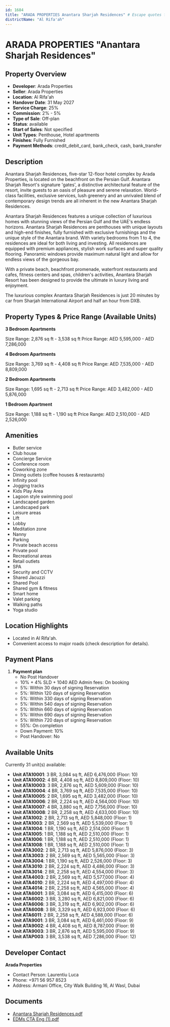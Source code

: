 ```yaml
---
id: 1684
title: "ARADA PROPERTIES Anantara Sharjah Residences" # Escape quotes for YAML string
districtName: "Al Rifa'ah"
---
```


# ARADA PROPERTIES "Anantara Sharjah Residences"

## Property Overview
- **Developer**: Arada Properties
- **Seller**: Arada Properties
- **Location**: Al Rifa'ah
- **Handover Date**: 31 May 2027
- **Service Charge**: 25%
- **Commission**: 2% - 5%
- **Type of Sale**: Off-plan
- **Status**: available
- **Start of Sales**: Not specified
- **Unit Types**: Penthouse, Hotel apartments
- **Finishes**: Fully Furnished
- **Payment Methods**: credit_debit_card, bank_check, cash, bank_transfer

## Description
Anantara Sharjah Residences, five-star 12-floor hotel complex by Arada Properties, is located on the beachfront on the Persian Gulf. Anantara Sharjah Resort's signature 'gates', a distinctive architectural feature of the resort, invite guests to an oasis of pleasure and serene relaxation. World-class facilities, exclusive services, lush greenery and an unrivaled blend of contemporary design trends are all inherent in the new Anantara Sharjah Residences.

Anantara Sharjah Residences features a unique collection of luxurious homes with stunning views of the Persian Gulf and the UAE's endless horizons. Anantara Sharjah Residences are penthouses with unique layouts and high-end finishes, fully furnished with exclusive furnishings and the unique style of the Anantara brand. With variety bedrooms from 1 to 4, the residences are ideal for both living and investing. All residences are equipped with premium appliances, stylish work surfaces and super quality flooring. Panoramic windows provide maximum natural light and allow for endless views of the gorgeous bay.

With a private beach, beachfront promenade, waterfront restaurants and cafes, fitness centers and spas, children's activities, Anantara Sharjah Resort has been designed to provide the ultimate in luxury living and enjoyment.

The luxurious complex Anantara Sharjah Residences is just 20 minutes by car from Sharjah International Airport and half an hour from DXB.

## Property Types & Price Range (Available Units)
**3 Bedroom Apartments**

Size Range: 2,876 sq ft - 3,538 sq ft
Price Range: AED 5,595,000 - AED 7,286,000

**4 Bedroom Apartments**

Size Range: 3,769 sq ft - 4,408 sq ft
Price Range: AED 7,535,000 - AED 8,809,000

**2 Bedroom Apartments**

Size Range: 1,695 sq ft - 2,713 sq ft
Price Range: AED 3,482,000 - AED 5,876,000

**1 Bedroom Apartment**

Size Range: 1,188 sq ft - 1,190 sq ft
Price Range: AED 2,510,000 - AED 2,526,000

## Amenities
- Butler service
- Club house
- Concierge Service
- Conference room
- Coworking zone
- Dining outlets  (coffee houses & restaurants)
- Infinity pool
- Jogging tracks
- Kids Play Area
- Lagoon style swimming pool
- Landscaped garden
- Landscaped park
- Leisure areas
- Lift
- Lobby
- Meditation zone
- Nanny
- Parking
- Private beach access
- Private pool
- Recreational areas
- Retail outlets
- SPA
- Security and CCTV
- Shared Jacuzzi
- Shared Pool
- Shared gym & fitness
- Smart home
- Valet parking
- Walking paths
- Yoga studio

## Location Highlights
- Located in Al Rifa'ah.
- Convenient access to major roads (check description for details).

## Payment Plans
1. **Payment plan**
   - No Post Handover
   - 10% + 4% SLD + 1040 AED Admin fees: On booking
   - 5%: Within 30 days of signing Reservation
   - 5%: Within 120 days of signing Reservation
   - 5%: Within 330 days of signing Reservation
   - 5%: Within 540 days of signing Reservation
   - 5%: Within 660 days of signing Reservation
   - 5%: Within 690 days of signing Reservation
   - 5%: Within 720 days of signing Reservation
   - 55%: On completion
   - Down Payment: 10%
   - Post Handover: No

## Available Units
Currently 31 unit(s) available:
- **Unit ATA10001**: 3 BR, 3,084 sq ft, AED 6,476,000 (Floor: 10)
- **Unit ATA10002**: 4 BR, 4,408 sq ft, AED 8,809,000 (Floor: 10)
- **Unit ATA10003**: 3 BR, 2,876 sq ft, AED 5,609,000 (Floor: 10)
- **Unit ATA10004**: 4 BR, 3,769 sq ft, AED 7,535,000 (Floor: 10)
- **Unit ATA10005**: 2 BR, 1,695 sq ft, AED 3,482,000 (Floor: 10)
- **Unit ATA10006**: 2 BR, 2,224 sq ft, AED 4,564,000 (Floor: 10)
- **Unit ATA10007**: 4 BR, 3,880 sq ft, AED 7,756,000 (Floor: 10)
- **Unit ATA10008**: 2 BR, 2,258 sq ft, AED 4,633,000 (Floor: 10)
- **Unit ATA1002**: 2 BR, 2,713 sq ft, AED 5,848,000 (Floor: 1)
- **Unit ATA1003**: 2 BR, 2,569 sq ft, AED 5,539,000 (Floor: 1)
- **Unit ATA1004**: 1 BR, 1,190 sq ft, AED 2,514,000 (Floor: 1)
- **Unit ATA1005**: 1 BR, 1,188 sq ft, AED 2,510,000 (Floor: 1)
- **Unit ATA1006**: 1 BR, 1,188 sq ft, AED 2,510,000 (Floor: 1)
- **Unit ATA1008**: 1 BR, 1,188 sq ft, AED 2,510,000 (Floor: 1)
- **Unit ATA3002**: 2 BR, 2,713 sq ft, AED 5,876,000 (Floor: 3)
- **Unit ATA3003**: 2 BR, 2,569 sq ft, AED 5,565,000 (Floor: 3)
- **Unit ATA3004**: 1 BR, 1,190 sq ft, AED 2,526,000 (Floor: 3)
- **Unit ATA3010**: 2 BR, 2,224 sq ft, AED 4,486,000 (Floor: 3)
- **Unit ATA3014**: 2 BR, 2,258 sq ft, AED 4,554,000 (Floor: 3)
- **Unit ATA4003**: 2 BR, 2,569 sq ft, AED 5,577,000 (Floor: 4)
- **Unit ATA4010**: 2 BR, 2,224 sq ft, AED 4,497,000 (Floor: 4)
- **Unit ATA4014**: 2 BR, 2,258 sq ft, AED 4,565,000 (Floor: 4)
- **Unit ATA6001**: 3 BR, 3,084 sq ft, AED 6,415,000 (Floor: 6)
- **Unit ATA6002**: 3 BR, 3,280 sq ft, AED 6,821,000 (Floor: 6)
- **Unit ATA6006**: 3 BR, 3,319 sq ft, AED 6,902,000 (Floor: 6)
- **Unit ATA6008**: 3 BR, 3,329 sq ft, AED 6,923,000 (Floor: 6)
- **Unit ATA6011**: 2 BR, 2,258 sq ft, AED 4,588,000 (Floor: 6)
- **Unit ATA9001**: 3 BR, 3,084 sq ft, AED 6,461,000 (Floor: 9)
- **Unit ATA9002**: 4 BR, 4,408 sq ft, AED 8,787,000 (Floor: 9)
- **Unit ATA9003**: 3 BR, 2,876 sq ft, AED 5,595,000 (Floor: 9)
- **Unit ATAP003**: 3 BR, 3,538 sq ft, AED 7,286,000 (Floor: 12)

## Developer Contact
**Arada Properties**
- Contact Person: Laurentiu Luca
- Phone: +971 56 957 8523
- Address: Armani Office, City Walk Building 16, Al Wasl, Dubai

## Documents
- [Anantara Sharjah Residences.pdf](https://cdn.geniemap.net/2024/05/06/Rk2VvDZz5jQHWZpTV6KnXSFaPpv8BEmuZaPeYtoG.pdf)
- [EDMs CTA Eng (1).pdf](https://cdn.geniemap.net/2024/05/09/gwF1Q14uYDG2f1qSHhiE7RbB5OmC9YnQWpEtwjCP.pdf)
